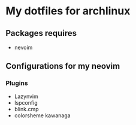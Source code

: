 # My dotfiles for archlinux
## Packages requires
- nevoim 

## Configurations for my neovim
### Plugins
- Lazynvim
- lspconfig
- blink.cmp
- colorsheme kawanaga


